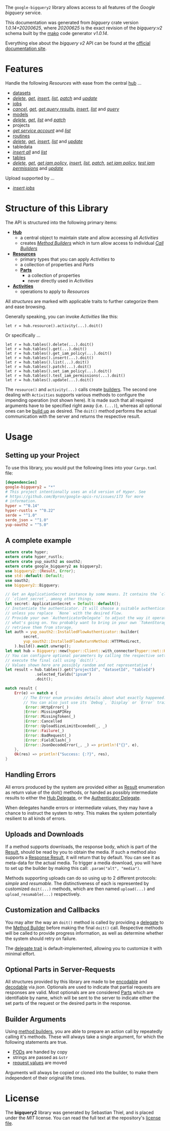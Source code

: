 <!---
DO NOT EDIT !
This file was generated automatically from 'src/mako/api/README.md.mako'
DO NOT EDIT !
-->
The `google-bigquery2` library allows access to all features of the *Google bigquery* service.

This documentation was generated from *bigquery* crate version *1.0.14+20200625*, where *20200625* is the exact revision of the *bigquery:v2* schema built by the [mako](http://www.makotemplates.org/) code generator *v1.0.14*.

Everything else about the *bigquery* *v2* API can be found at the
[official documentation site](https://cloud.google.com/bigquery/).
# Features

Handle the following *Resources* with ease from the central [hub](https://docs.rs/google-bigquery2/1.0.14+20200625/google_bigquery2/Bigquery) ... 

* [datasets](https://docs.rs/google-bigquery2/1.0.14+20200625/google_bigquery2/api::Dataset)
 * [*delete*](https://docs.rs/google-bigquery2/1.0.14+20200625/google_bigquery2/api::DatasetDeleteCall), [*get*](https://docs.rs/google-bigquery2/1.0.14+20200625/google_bigquery2/api::DatasetGetCall), [*insert*](https://docs.rs/google-bigquery2/1.0.14+20200625/google_bigquery2/api::DatasetInsertCall), [*list*](https://docs.rs/google-bigquery2/1.0.14+20200625/google_bigquery2/api::DatasetListCall), [*patch*](https://docs.rs/google-bigquery2/1.0.14+20200625/google_bigquery2/api::DatasetPatchCall) and [*update*](https://docs.rs/google-bigquery2/1.0.14+20200625/google_bigquery2/api::DatasetUpdateCall)
* [jobs](https://docs.rs/google-bigquery2/1.0.14+20200625/google_bigquery2/api::Job)
 * [*cancel*](https://docs.rs/google-bigquery2/1.0.14+20200625/google_bigquery2/api::JobCancelCall), [*get*](https://docs.rs/google-bigquery2/1.0.14+20200625/google_bigquery2/api::JobGetCall), [*get query results*](https://docs.rs/google-bigquery2/1.0.14+20200625/google_bigquery2/api::JobGetQueryResultCall), [*insert*](https://docs.rs/google-bigquery2/1.0.14+20200625/google_bigquery2/api::JobInsertCall), [*list*](https://docs.rs/google-bigquery2/1.0.14+20200625/google_bigquery2/api::JobListCall) and [*query*](https://docs.rs/google-bigquery2/1.0.14+20200625/google_bigquery2/api::JobQueryCall)
* [models](https://docs.rs/google-bigquery2/1.0.14+20200625/google_bigquery2/api::Model)
 * [*delete*](https://docs.rs/google-bigquery2/1.0.14+20200625/google_bigquery2/api::ModelDeleteCall), [*get*](https://docs.rs/google-bigquery2/1.0.14+20200625/google_bigquery2/api::ModelGetCall), [*list*](https://docs.rs/google-bigquery2/1.0.14+20200625/google_bigquery2/api::ModelListCall) and [*patch*](https://docs.rs/google-bigquery2/1.0.14+20200625/google_bigquery2/api::ModelPatchCall)
* projects
 * [*get service account*](https://docs.rs/google-bigquery2/1.0.14+20200625/google_bigquery2/api::ProjectGetServiceAccountCall) and [*list*](https://docs.rs/google-bigquery2/1.0.14+20200625/google_bigquery2/api::ProjectListCall)
* [routines](https://docs.rs/google-bigquery2/1.0.14+20200625/google_bigquery2/api::Routine)
 * [*delete*](https://docs.rs/google-bigquery2/1.0.14+20200625/google_bigquery2/api::RoutineDeleteCall), [*get*](https://docs.rs/google-bigquery2/1.0.14+20200625/google_bigquery2/api::RoutineGetCall), [*insert*](https://docs.rs/google-bigquery2/1.0.14+20200625/google_bigquery2/api::RoutineInsertCall), [*list*](https://docs.rs/google-bigquery2/1.0.14+20200625/google_bigquery2/api::RoutineListCall) and [*update*](https://docs.rs/google-bigquery2/1.0.14+20200625/google_bigquery2/api::RoutineUpdateCall)
* tabledata
 * [*insert all*](https://docs.rs/google-bigquery2/1.0.14+20200625/google_bigquery2/api::TabledataInsertAllCall) and [*list*](https://docs.rs/google-bigquery2/1.0.14+20200625/google_bigquery2/api::TabledataListCall)
* [tables](https://docs.rs/google-bigquery2/1.0.14+20200625/google_bigquery2/api::Table)
 * [*delete*](https://docs.rs/google-bigquery2/1.0.14+20200625/google_bigquery2/api::TableDeleteCall), [*get*](https://docs.rs/google-bigquery2/1.0.14+20200625/google_bigquery2/api::TableGetCall), [*get iam policy*](https://docs.rs/google-bigquery2/1.0.14+20200625/google_bigquery2/api::TableGetIamPolicyCall), [*insert*](https://docs.rs/google-bigquery2/1.0.14+20200625/google_bigquery2/api::TableInsertCall), [*list*](https://docs.rs/google-bigquery2/1.0.14+20200625/google_bigquery2/api::TableListCall), [*patch*](https://docs.rs/google-bigquery2/1.0.14+20200625/google_bigquery2/api::TablePatchCall), [*set iam policy*](https://docs.rs/google-bigquery2/1.0.14+20200625/google_bigquery2/api::TableSetIamPolicyCall), [*test iam permissions*](https://docs.rs/google-bigquery2/1.0.14+20200625/google_bigquery2/api::TableTestIamPermissionCall) and [*update*](https://docs.rs/google-bigquery2/1.0.14+20200625/google_bigquery2/api::TableUpdateCall)


Upload supported by ...

* [*insert jobs*](https://docs.rs/google-bigquery2/1.0.14+20200625/google_bigquery2/api::JobInsertCall)



# Structure of this Library

The API is structured into the following primary items:

* **[Hub](https://docs.rs/google-bigquery2/1.0.14+20200625/google_bigquery2/Bigquery)**
    * a central object to maintain state and allow accessing all *Activities*
    * creates [*Method Builders*](https://docs.rs/google-bigquery2/1.0.14+20200625/google_bigquery2/client::MethodsBuilder) which in turn
      allow access to individual [*Call Builders*](https://docs.rs/google-bigquery2/1.0.14+20200625/google_bigquery2/client::CallBuilder)
* **[Resources](https://docs.rs/google-bigquery2/1.0.14+20200625/google_bigquery2/client::Resource)**
    * primary types that you can apply *Activities* to
    * a collection of properties and *Parts*
    * **[Parts](https://docs.rs/google-bigquery2/1.0.14+20200625/google_bigquery2/client::Part)**
        * a collection of properties
        * never directly used in *Activities*
* **[Activities](https://docs.rs/google-bigquery2/1.0.14+20200625/google_bigquery2/client::CallBuilder)**
    * operations to apply to *Resources*

All *structures* are marked with applicable traits to further categorize them and ease browsing.

Generally speaking, you can invoke *Activities* like this:

```Rust,ignore
let r = hub.resource().activity(...).doit()
```

Or specifically ...

```ignore
let r = hub.tables().delete(...).doit()
let r = hub.tables().get(...).doit()
let r = hub.tables().get_iam_policy(...).doit()
let r = hub.tables().insert(...).doit()
let r = hub.tables().list(...).doit()
let r = hub.tables().patch(...).doit()
let r = hub.tables().set_iam_policy(...).doit()
let r = hub.tables().test_iam_permissions(...).doit()
let r = hub.tables().update(...).doit()
```

The `resource()` and `activity(...)` calls create [builders][builder-pattern]. The second one dealing with `Activities` 
supports various methods to configure the impending operation (not shown here). It is made such that all required arguments have to be 
specified right away (i.e. `(...)`), whereas all optional ones can be [build up][builder-pattern] as desired.
The `doit()` method performs the actual communication with the server and returns the respective result.

# Usage

## Setting up your Project

To use this library, you would put the following lines into your `Cargo.toml` file:

```toml
[dependencies]
google-bigquery2 = "*"
# This project intentionally uses an old version of Hyper. See
# https://github.com/Byron/google-apis-rs/issues/173 for more
# information.
hyper = "^0.14"
hyper-rustls = "^0.22"
serde = "^1.0"
serde_json = "^1.0"
yup-oauth2 = "^5.0"
```

## A complete example

```Rust
extern crate hyper;
extern crate hyper_rustls;
extern crate yup_oauth2 as oauth2;
extern crate google_bigquery2 as bigquery2;
use bigquery2::{Result, Error};
use std::default::Default;
use oauth2;
use bigquery2::Bigquery;

// Get an ApplicationSecret instance by some means. It contains the `client_id` and 
// `client_secret`, among other things.
let secret: ApplicationSecret = Default::default();
// Instantiate the authenticator. It will choose a suitable authentication flow for you, 
// unless you replace  `None` with the desired Flow.
// Provide your own `AuthenticatorDelegate` to adjust the way it operates and get feedback about 
// what's going on. You probably want to bring in your own `TokenStorage` to persist tokens and
// retrieve them from storage.
let auth = yup_oauth2::InstalledFlowAuthenticator::builder(
        secret,
        yup_oauth2::InstalledFlowReturnMethod::HTTPRedirect,
    ).build().await.unwrap();
let mut hub = Bigquery::new(hyper::Client::with_connector(hyper::net::HttpsConnector::new(hyper_rustls::TlsClient::new())), auth);
// You can configure optional parameters by calling the respective setters at will, and
// execute the final call using `doit()`.
// Values shown here are possibly random and not representative !
let result = hub.tables().get("projectId", "datasetId", "tableId")
             .selected_fields("ipsum")
             .doit();

match result {
    Err(e) => match e {
        // The Error enum provides details about what exactly happened.
        // You can also just use its `Debug`, `Display` or `Error` traits
         Error::HttpError(_)
        |Error::MissingAPIKey
        |Error::MissingToken(_)
        |Error::Cancelled
        |Error::UploadSizeLimitExceeded(_, _)
        |Error::Failure(_)
        |Error::BadRequest(_)
        |Error::FieldClash(_)
        |Error::JsonDecodeError(_, _) => println!("{}", e),
    },
    Ok(res) => println!("Success: {:?}", res),
}

```
## Handling Errors

All errors produced by the system are provided either as [Result](https://docs.rs/google-bigquery2/1.0.14+20200625/google_bigquery2/client::Result) enumeration as return value of
the doit() methods, or handed as possibly intermediate results to either the 
[Hub Delegate](https://docs.rs/google-bigquery2/1.0.14+20200625/google_bigquery2/client::Delegate), or the [Authenticator Delegate](https://docs.rs/yup-oauth2/*/yup_oauth2/trait.AuthenticatorDelegate.html).

When delegates handle errors or intermediate values, they may have a chance to instruct the system to retry. This 
makes the system potentially resilient to all kinds of errors.

## Uploads and Downloads
If a method supports downloads, the response body, which is part of the [Result](https://docs.rs/google-bigquery2/1.0.14+20200625/google_bigquery2/client::Result), should be
read by you to obtain the media.
If such a method also supports a [Response Result](https://docs.rs/google-bigquery2/1.0.14+20200625/google_bigquery2/client::ResponseResult), it will return that by default.
You can see it as meta-data for the actual media. To trigger a media download, you will have to set up the builder by making
this call: `.param("alt", "media")`.

Methods supporting uploads can do so using up to 2 different protocols: 
*simple* and *resumable*. The distinctiveness of each is represented by customized 
`doit(...)` methods, which are then named `upload(...)` and `upload_resumable(...)` respectively.

## Customization and Callbacks

You may alter the way an `doit()` method is called by providing a [delegate](https://docs.rs/google-bigquery2/1.0.14+20200625/google_bigquery2/client::Delegate) to the 
[Method Builder](https://docs.rs/google-bigquery2/1.0.14+20200625/google_bigquery2/client::CallBuilder) before making the final `doit()` call. 
Respective methods will be called to provide progress information, as well as determine whether the system should 
retry on failure.

The [delegate trait](https://docs.rs/google-bigquery2/1.0.14+20200625/google_bigquery2/client::Delegate) is default-implemented, allowing you to customize it with minimal effort.

## Optional Parts in Server-Requests

All structures provided by this library are made to be [encodable](https://docs.rs/google-bigquery2/1.0.14+20200625/google_bigquery2/client::RequestValue) and 
[decodable](https://docs.rs/google-bigquery2/1.0.14+20200625/google_bigquery2/client::ResponseResult) via *json*. Optionals are used to indicate that partial requests are responses 
are valid.
Most optionals are are considered [Parts](https://docs.rs/google-bigquery2/1.0.14+20200625/google_bigquery2/client::Part) which are identifiable by name, which will be sent to 
the server to indicate either the set parts of the request or the desired parts in the response.

## Builder Arguments

Using [method builders](https://docs.rs/google-bigquery2/1.0.14+20200625/google_bigquery2/client::CallBuilder), you are able to prepare an action call by repeatedly calling it's methods.
These will always take a single argument, for which the following statements are true.

* [PODs][wiki-pod] are handed by copy
* strings are passed as `&str`
* [request values](https://docs.rs/google-bigquery2/1.0.14+20200625/google_bigquery2/client::RequestValue) are moved

Arguments will always be copied or cloned into the builder, to make them independent of their original life times.

[wiki-pod]: http://en.wikipedia.org/wiki/Plain_old_data_structure
[builder-pattern]: http://en.wikipedia.org/wiki/Builder_pattern
[google-go-api]: https://github.com/google/google-api-go-client

# License
The **bigquery2** library was generated by Sebastian Thiel, and is placed 
under the *MIT* license.
You can read the full text at the repository's [license file][repo-license].

[repo-license]: https://github.com/Byron/google-apis-rsblob/master/LICENSE.md
